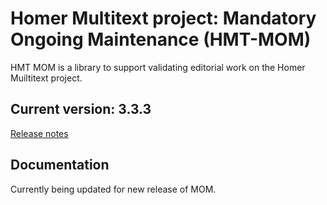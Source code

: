 # Homer Multitext project: Mandatory Ongoing Maintenance (HMT-MOM)


HMT MOM is a library to support validating editorial work on the Homer Muiltitext project.

## Current version:  3.3.3

[Release notes](releases.md)


## Documentation

Currently being updated for new release of MOM.


[docs]: https://homermultitext.github.io/hmt-mom/




[2]: http://www.homermultitext.org/hmt-docs/guides/index.html
